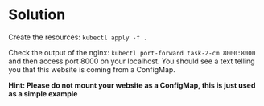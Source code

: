 # Solution

Create the resources:
`kubectl apply -f .`

Check the output of the nginx:
`kubectl port-forward task-2-cm 8000:8000` and then access port 8000 on your localhost. You should see a text telling you that this website is coming from a ConfigMap.

__Hint: Please do not mount your website as a ConfigMap, this is just used as a simple example__